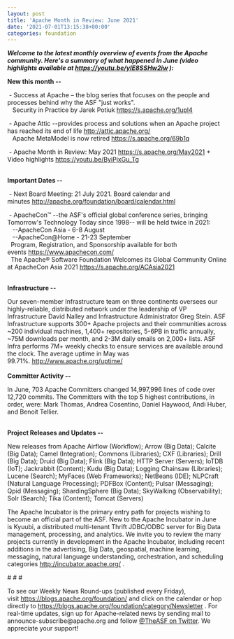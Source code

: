 ```yaml
---
layout: post
title: 'Apache Month in Review: June 2021'
date: '2021-07-01T13:15:38+00:00'
categories: foundation
---
```

<p><i><span style="font-weight: 700;">Welcome to the latest monthly overview of events from the Apache community. Here's a summary of what happened in June (</span></i><i style=""><b>video highlights available at <a href="https://youtu.be/yIE8SSHw2iw" target="_blank">https://youtu.be/yIE8SSHw2iw</a>&nbsp;)</b></i><i><span style="font-weight: 700;">:</span></i></p><p><span style="font-weight: 700;">New this month --</span></p><p><span class="il">&nbsp;-&nbsp;</span>Success at Apache – the blog series that focuses on the people and processes behind why the ASF "just works".<br>&nbsp; &nbsp;Security in Practice by Jarek Potiuk <a href="https://s.apache.org/1upl4" target="_blank">https://s.apache.org/1upl4</a></p><p><span class="il">&nbsp;-&nbsp;</span>Apache Attic --provides process and solutions when an Apache project has reached its end of life&nbsp;<a href="http://attic.apache.org/" target="_blank">http://attic.apache.org/</a> <br>&nbsp; &nbsp;Apache MetaModel is now retired <a href="https://s.apache.org/69b1q" target="_blank">https://s.apache.org/69b1q</a></p><p><span class="il">&nbsp;-</span>&nbsp;Apache Month in Review: May 2021&nbsp;<a href="https://s.apache.org/May2021" target="_blank">https://s.apache.org/May2021</a>&nbsp;+ Video highlights&nbsp;<a href="https://youtu.be/ByiPjxGu_Tg" target="_blank">https://youtu.be/ByiPjxGu_Tg</a><br></p><p><br><span style="font-weight: 700;">Important Dates --</span></p><p>&nbsp;- Next Board Meeting: 21 July 2021. Board calendar and minutes&nbsp;<a href="http://apache.org/foundation/board/calendar.html" target="_blank">http://apache.org/foundation/board/calendar.html</a></p><p>&nbsp;- ApacheCon™ --the ASF's official global conference series, bringing Tomorrow's Technology Today since 1998-- will be held twice in 2021:<br>&nbsp; &nbsp;--ApacheCon Asia - 6-8 August<br>&nbsp; &nbsp;--ApacheCon@Home - 21-23 September<br>&nbsp; Program, Registration, and Sponsorship available for both events&nbsp;<a href="https://www.apachecon.com/" target="_blank">https://www.apachecon.com/</a><br><a href="https://www.apachecon.com/" target="_blank"></a>&nbsp; The Apache® Software Foundation Welcomes its Global Community Online at ApacheCon Asia 2021 <a href="https://s.apache.org/ACAsia2021" target="_blank">https://s.apache.org/ACAsia2021</a></p><p><br><span style="font-weight: 700;">Infrastructure --</span></p><div>Our seven-member Infrastructure team on three continents oversees our highly-reliable, distributed network under the leadership of VP Infrastructure David Nalley and Infrastructure Administrator Greg Stein. ASF Infrastructure supports 300+ Apache projects and their communities across ~200 individual machines, 1,400+ repositories, 5-6PB in traffic annually, ~75M downloads per month, and 2-3M daily emails on 2,000+ lists. ASF Infra performs 7M+ weekly checks to ensure services are available around the clock. The average uptime in May was 99.71%.&nbsp;<a href="http://www.apache.org/uptime/" target="_blank">http://www.apache.org/uptime/</a><span style="font-weight: 700;"><br></span></div><div><span style="font-weight: 700;"><br></span></div><div><span style="font-weight: 700;">Committer Activity --</span></div><p>In June, 703 Apache Committers changed 14,997,996 lines of code over 12,720 commits. The Committers with the top 5 highest contributions, in order, were: Mark Thomas, Andrea Cosentino, <span><span>Daniel</span></span> Haywood, Andi Huber, and Benoit Tellier.&nbsp;&nbsp;<br><br></p><p><span style="font-weight: 700;">Project Releases and Updates --</span></p><p>New releases from Apache Airflow (Workflow); Arrow (Big Data); Calcite (Big Data); Camel (Integration); Commons (Libraries); CXF (Libraries); Drill (Big Data); Druid (Big Data); Flink (Big Data); HTTP Server (Servers); IoTDB (IoT); Jackrabbit (Content); Kudu (Big Data); Logging Chainsaw (Libraries); Lucene (Search); MyFaces (Web Frameworks); NetBeans (IDE); NLPCraft (Natural Language Processing); PDFBox (Content); Pulsar (Messaging); Qpid (Messaging); ShardingSphere (Big Data); SkyWalking (Observability); Solr (Search); Tika (Content); Tomcat (Servers)</p><p></p><p></p><p></p><p></p><p>The Apache Incubator is the primary entry path for projects wishing to become an official part of the ASF. New to the Apache Incubator in June is&nbsp;Kyuubi, a distributed multi-tenant Thrift JDBC/ODBC server for Big Data management, processing, and analytics. We invite you to review the many projects currently in development in the Apache Incubator, including recent additions in the advertising, Big Data, geospatial, machine learning, messaging, natural language understanding, orchestration, and scheduling categories&nbsp;<a href="http://incubator.apache.org/" target="_blank">http://incubator.apache.org/</a> .</p><p><span style="font-size: 11pt; font-family: Arial; background-color: transparent; font-variant-numeric: normal; font-variant-east-asian: normal; vertical-align: baseline; white-space: pre-wrap;"></span></p><p># # #</p><p>To see our Weekly News Round-ups (published every Friday), visit&nbsp;<a href="https://blogs.apache.org/foundation/" target="_blank">https://blogs.apache.org/foundation/</a>&nbsp;and click on the calendar or hop directly to&nbsp;<a href="https://blogs.apache.org/foundation/category/Newsletter" target="_blank">https://blogs.apache.org/foundation/category/Newsletter</a>&nbsp;. For real-time updates, sign up for Apache-related news by sending mail to announce-subscribe@apache.org and follow&nbsp;<a href="https://twitter.com/theasf" target="_blank">@TheASF on Twitter</a>. We appreciate your support!</p>
